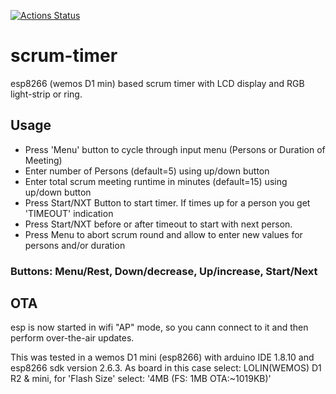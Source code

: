 [![Actions Status](https://github.com/lefty01/scrum-timer/workflows/test/badge.svg)](https://github.com/lefty01/scrum-timer/actions)

# scrum-timer
esp8266 (wemos D1 min) based scrum timer with LCD display and RGB light-strip or ring.

## Usage
* Press 'Menu' button to cycle through input menu (Persons or Duration of Meeting)
* Enter number of Persons (default=5) using up/down button
* Enter total scrum meeting runtime in minutes (default=15) using up/down button
* Press Start/NXT Button to start timer. If times up for a person you get 'TIMEOUT' indication
* Press Start/NXT before or after timeout to start with next person.
* Press Menu to abort scrum round and allow to enter new values for persons and/or duration


### Buttons: Menu/Rest, Down/decrease, Up/increase, Start/Next

## OTA
esp is now started in wifi "AP" mode, so you cann connect to it and then perform over-the-air updates.

This was tested in a wemos D1 mini (esp8266) with arduino IDE 1.8.10 and esp8266 sdk version 2.6.3.
As board in this case select: LOLIN(WEMOS) D1 R2 & mini, for 'Flash Size' select: '4MB (FS: 1MB OTA:~1019KB)'
